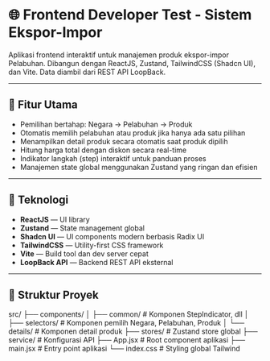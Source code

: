 # 🌐 Frontend Developer Test - Sistem Ekspor-Impor

Aplikasi frontend interaktif untuk manajemen produk ekspor-impor Pelabuhan. Dibangun dengan ReactJS, Zustand, TailwindCSS (Shadcn UI), dan Vite. Data diambil dari REST API LoopBack.

---

## 🚀 Fitur Utama

- Pemilihan bertahap: Negara → Pelabuhan → Produk  
- Otomatis memilih pelabuhan atau produk jika hanya ada satu pilihan  
- Menampilkan detail produk secara otomatis saat produk dipilih  
- Hitung harga total dengan diskon secara real-time  
- Indikator langkah (step) interaktif untuk panduan proses  
- Manajemen state global menggunakan Zustand yang ringan dan efisien  

---

## 🧱 Teknologi

- **ReactJS** — UI library  
- **Zustand** — State management global  
- **Shadcn UI** — UI components modern berbasis Radix UI  
- **TailwindCSS** — Utility-first CSS framework  
- **Vite** — Build tool dan dev server cepat  
- **LoopBack API** — Backend REST API eksternal  

---

## 📁 Struktur Proyek
src/
├── components/
│ ├── common/ # Komponen StepIndicator, dll
│ ├── selectors/ # Komponen pemilih Negara, Pelabuhan, Produk
│ └── details/ # Komponen detail produk
├── stores/ # Zustand store global
├── service/ # Konfigurasi API
├── App.jsx # Root component aplikasi
├── main.jsx # Entry point aplikasi
└── index.css # Styling global Tailwind

